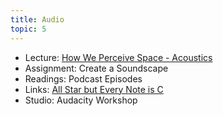 ```yaml
---
title: Audio
topic: 5
---
```

- Lecture: [How We Perceive Space - Acoustics](https://impr.hdyar.com/notes/perceivingSpaceAcoustics.html)
- Assignment: Create a Soundscape
- Readings: Podcast Episodes
- Links: [All Star but Every Note is C](https://soundcloud.com/vagidictoris/all-star-by-smash-mouth-but-all-notes-are-in-c)
- Studio: Audacity Workshop
